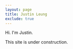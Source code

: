 ```yaml
---
layout: page
title: Justin Leung
exclude: true
---
```


Hi. I'm Justin.

This site is under construction.
